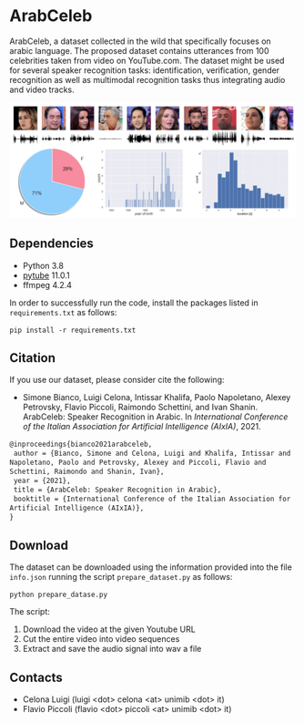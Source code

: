 # ArabCeleb

ArabCeleb, a dataset collected in the wild that specifically focuses on arabic language. The proposed dataset contains utterances from 100 celebrities taken from video on YouTube.com. The dataset might be used for several speaker recognition tasks: identification, verification, gender recognition as well as multimodal recognition tasks thus integrating audio and video tracks.

![](https://github.com/CeLuigi/ArabCeleb/blob/main/assets/teaser.png)

## Dependencies
* Python 3.8
* [pytube](https://pytube.io/en/latest/) 11.0.1
* ffmpeg 4.2.4

In order to successfully run the code, install the packages listed in `requirements.txt` as follows:
```
pip install -r requirements.txt
```

## Citation
If you use our dataset, please consider cite the following:
* Simone Bianco, Luigi Celona, Intissar Khalifa, Paolo Napoletano, Alexey Petrovsky, Flavio Piccoli, Raimondo Schettini, and Ivan Shanin. ArabCeleb: Speaker Recognition in Arabic. In _International Conference of the Italian Association for Artificial Intelligence (AIxIA)_, 2021.
```
@inproceedings{bianco2021arabceleb,
 author = {Bianco, Simone and Celona, Luigi and Khalifa, Intissar and Napoletano, Paolo and Petrovsky, Alexey and Piccoli, Flavio and Schettini, Raimondo and Shanin, Ivan},
 year = {2021},
 title = {ArabCeleb: Speaker Recognition in Arabic},
 booktitle = {International Conference of the Italian Association for Artificial Intelligence (AIxIA)},
}
```

## Download
The dataset can be downloaded using the information provided into the file `info.json` running the script `prepare_dataset.py` as follows:
```
python prepare_datase.py
```
The script:
<ol>
 <li>Download the video at the given Youtube URL</li>
 <li>Cut the entire video into video sequences</li>
 <li>Extract and save the audio signal into wav a file</li>
</ol>

## Contacts
* Celona Luigi (luigi \<dot\> celona \<at\> unimib \<dot\> it)
* Flavio Piccoli (flavio \<dot\> piccoli \<at\> unimib \<dot\> it)
